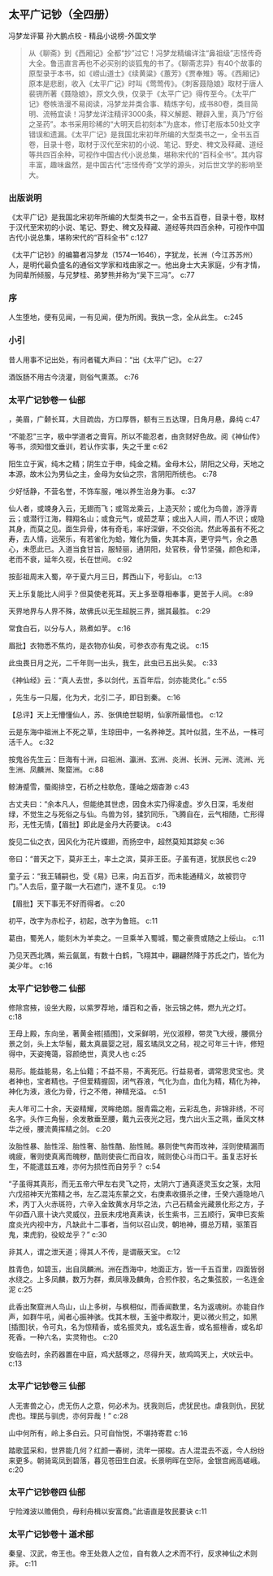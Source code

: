 ## 太平广记钞（全四册）

冯梦龙评纂 孙大鹏点校  -  精品小说榜-外国文学

> 从《聊斋》到《西厢记》全都“抄”过它！冯梦龙精编详注“鼻祖级”志怪传奇大全。鲁迅直言再也不必买别的谈狐鬼的书了。《聊斋志异》有40个故事的原型录于本书，如《崂山道士》《续黄粱》《蕙芳》《贾奉雉》等。《西厢记》原本是悲剧，收入《太平广记》时叫《莺莺传》。《刺客聂隐娘》取材于唐人裴铏所著《聂隐娘》，原文久佚，仅录于《太平广记》得传至今。《太平广记》卷帙浩漫不易阅读，冯梦龙并类合事、精炼字句，成书80卷，类目简明、流畅宜读！冯梦龙详注精评3000条，释义解题、鞭辟入里，真乃“疗俗之圣药”。本书采用珍稀的“大明天启初刻本”为底本，修订老版本50处文字错误和遗漏。《太平广记》是我国北宋初年所编的大型类书之一，全书五百卷，目录十卷，取材于汉代至宋初的小说、笔记、野史、稗文及释藏、道经等共四百余种，可视作中国古代小说总集，堪称宋代的“百科全书”。其内容丰富，趣味盎然，是中国古代“志怪传奇”文学的源头，对后世文学的影响至大。

### 出版说明

《太平广记》是我国北宋初年所编的大型类书之一，全书五百卷，目录十卷，取材于汉代至宋初的小说、笔记、野史、稗文及释藏、道经等共四百余种，可视作中国古代小说总集，堪称宋代的“百科全书” c:127

《太平广记钞》的编纂者冯梦龙（1574—1646），字犹龙，长洲（今江苏苏州）人，是明代最负盛名的通俗文学家和戏曲家之一。他出身士大夫家庭，少有才情，为同辈所倾服，与兄梦桂、弟梦熊并称为“吴下三冯”。 c:77

### 序

人生堕地，便有见闻，一有见闻，便为所阂。我执一念，全从此生。 c:245

### 小引

昔人用事不记出处，有问者辄大声曰：“出《太平广记》。 c:27

酒饭肠不用古今浇灌，则俗气熏蒸。 c:76

### 太平广记钞卷一 仙部

，美眉，广颡长耳，大目疏齿，方口厚唇，额有三五达理，日角月悬，鼻纯 c:47

“不能忍”三字，极中学道者之膏肓。所以不能忍者，由贪财好色故。阅《神仙传》等书，须知借文垂训，若认作实事，失之千里 c:62

阳生立于寅，纯木之精；阴生立于申，纯金之精。金母木公，阴阳之父母，天地之本源，故木公为男仙之主，金母为女仙之宗，言阴阳所统也。 c:78

少好恬静，不营名誉，不饰车服，唯以养生治身为事。 c:37

仙人者，或竦身入云，无翅而飞；或驾龙乘云，上造天阶；或化为鸟兽，游浮青云；或潜行江海，翱翔名山；或食元气，或茹芝草；或出入人间，而人不识；或隐其身，而莫之见。面生异骨，体有奇毛，率好深僻，不交俗流。然此等虽有不死之寿，去人情，远荣乐，有若雀化为蛤，雉化为蜃，失其本真，更守异气，余之愚心，未愿此已。入道当食甘旨，服轻丽，通阴阳，处官秩，骨节坚强，颜色和泽，老而不衰，延年久视，长在世间。 c:92

按彭祖周末入蜀，卒于夏六月三日，葬西山下，号彭山。 c:13

天上乐复能比人间乎？但莫使老死耳。天上多至尊相奉事，更苦于人间。 c:89

天界地界与人界不殊，故佛氏以无生超脱三界，据其最胜。 c:29

常食白石，以分与人，熟煮如芋。 c:16

眉批】衣物悉不焦灼，是衣物亦仙矣，可参衣亦有鬼之说。 c:15

此虫畏日月之光，二千年则一出头，我生，此虫已五出头矣。 c:33

《神仙经》云：“真人去世，多以剑代，五百年后，剑亦能灵化。” c:55

，先生与一只履，化为犬，北引二子，即日到秦。 c:16

【总评】天上无懵懂仙人，苏、张俱绝世聪明，仙家所最惜也。 c:12

云是东海中祖洲上不死之草，生琼田中，一名养神芝。其叶似菰，生不丛，一株可活千人。 c:32

按鬼谷先生云：巨海有十洲，曰祖洲、瀛洲、玄洲、炎洲、长洲、元洲、流洲、光生洲、凤麟洲、聚窟洲。 c:88

鲸涛蹙雪，蜃阁排空，石桥之柱欹危，蓬岫之烟杳渺 c:43

古丈夫曰：“余本凡人，但能绝其世虑，因食木实乃得凌虚。岁久日深，毛发绀绿，不觉生之与死俗之与仙。鸟兽为邻，猱狖同乐，飞腾自在，云气相随，亡形得形，无性无情，【眉批】即此是金丹大药要诀。 c:43

旋见二仙之衣，因风化为花片蝶翅，而扬空中，超然莫知其踪矣 c:36

帝曰：“普天之下，莫非王土，率土之滨，莫非王臣。子虽有道，犹朕民也 c:29

童子云：“我王辅嗣也，受《易》已来，向五百岁，而未能通精义，故被罚守门。”人去后，童子蹴一大石遮门，遂不复见。 c:19

【眉批】天下事无不好而得者。 c:20

初平，改字为赤松子，初起，改字为鲁班。 c:11

葛由，蜀羌人，能刻木为羊卖之。一旦乘羊入蜀城，蜀之豪贵或随之上绥山。 c:11

乃见天西北隅，紫云氤氲，有数十白鹤，飞翔其中，翩翩然降于苏氏之门，皆化为美少年。 c:16

### 太平广记钞卷二 仙部

修除宫掖，设坐大殿，以紫罗荐地，燔百和之香，张云锦之帏，燃九光之灯。 c:18

王母上殿，东向坐，著黄金褡[插图]，文采鲜明，光仪淑穆，带灵飞大绶，腰佩分景之剑，头上太华髻，戴太真晨婴之冠，履玄璚凤文之舄，视之可年三十许，修短得中，天姿掩蔼，容颜绝世，真灵人也 c:25

易形。能益能易，名上仙籍；不益不易，不离死厄。行益易者，谓常思灵宝也。灵者神也，宝者精也。子但爱精握固，闭气吞液，气化为血，血化为精，精化为神，神化为液，液化为骨，行之不倦，神精充溢。 c:51

夫人年可二十余，天姿精耀，灵眸绝朗。服青霜之袍，云彩乱色，非锦非绣，不可名字。头作三角髻，余发散垂至腰，戴九云夜光之冠，曳六出火玉之珮，垂凤文林华之绶，腰流黄挥精之剑。 c:20

汝胎性暴、胎性淫、胎性奢、胎性酷、胎性贼。暴则使气奔而攻神，淫则使精漏而魂疲，奢则使真离而魄秽，酷则使丧仁而自攻，贼则使心斗而口干。虽复志好长生，不能遣兹五难，亦何为损性而自劳乎？ c:54

“子虽得其真形，而无五帝六甲左右灵飞之符，太阴六丁通真逐灵玉女之箓，太阳六戊招神天光策精之书，左乙混沌东蒙之文，右庚素收摄杀之律，壬癸六遁隐地八术，丙丁入火赤斑符，六辛入金致黄水月华之法，六己石精金光藏景化形之方，子午卯酉八禀十诀六灵威仪，丑辰未戌地真素诀，长生紫书，三五顺行，寅申巳亥紫度炎光内视中方，凡缺此十二事者，当何以召山灵，朝地神，摄总万精，驱策百鬼，束虎豹，役蛟龙乎？” c:30

非其人，谓之泄天道；得其人不传，是谓蔽天宝。 c:12

胜青色，如碧玉，出自凤麟洲。洲在西海中，地面正方，皆一千五百里，四面皆弱水绕之。上多凤麟，数万为群，煮凤喙及麟角，合煎作胶，名之集弦胶，一名连金泥 c:25

此香出聚窟洲人鸟山，山上多树，与枫相似，而香闻数里，名为返魂树。亦能自作声，如群牛吼，闻者心振神骇。伐其木根，玉釜中煮取汁，更以微火煎之，如黑[插图]状，令可丸，名为惊精香，或名振灵丸，或名返生香，或名振檀香，或名却死香。一种六名，实灵物也。 c:20

安临去时，余药器置在中庭，鸡犬舐啄之，尽得升天，故鸡鸣天上，犬吠云中。 c:13

### 太平广记钞卷三 仙部

人无害兽之心，虎无伤人之意，何必术为。抚我则后，虎犹民也。虐我则仇，民犹虎也。理民与驯虎，亦何异哉！” c:28

山中何所有，岭上多白云。只可自怡悦，不堪持寄君 c:16

踏歌蓝采和，世界能几何？红颜一春树，流年一掷梭。古人混混去不返，今人纷纷来更多。朝骑鸾凤到碧落，暮见苍田生白波。长景明晖在空际，金银宫阙高嵯峨。 c:20

### 太平广记钞卷四 仙部

宁险滩波以赡佣负，毋利舟楫以安富商。”此语直是牧民要诀 c:11

### 太平广记钞卷十 道术部

秦皇、汉武，帝王也。帝王处救人之位，自有救人之术而不行，反求神仙之术则非。 c:11
